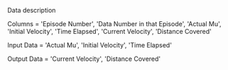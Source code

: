 Data description

Columns =
'Episode Number', 'Data Number in that Episode', 'Actual Mu', 'Initial Velocity', 'Time Elapsed', 'Current Velocity', 'Distance Covered'

Input Data =
'Actual Mu', 'Initial Velocity', 'Time Elapsed'

Output Data =
'Current Velocity', 'Distance Covered'
